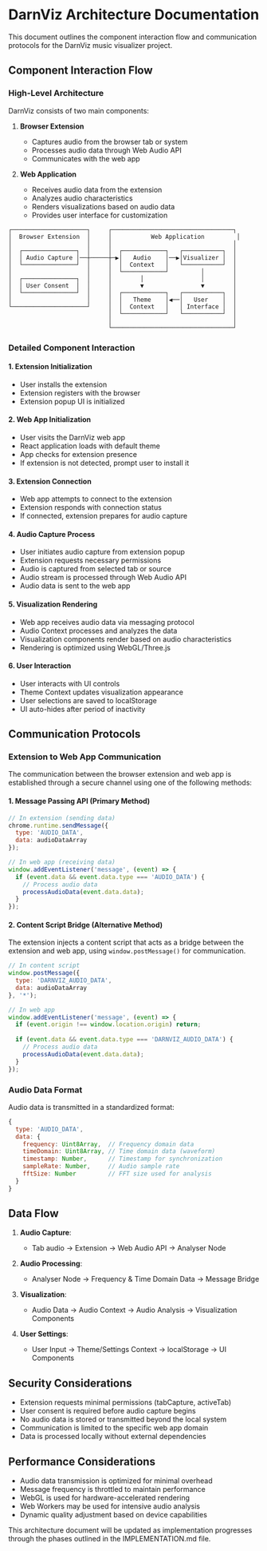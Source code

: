 # DarnViz Architecture Documentation

This document outlines the component interaction flow and communication protocols for the DarnViz music visualizer project.

## Component Interaction Flow

### High-Level Architecture

DarnViz consists of two main components:

1. **Browser Extension**
   - Captures audio from the browser tab or system
   - Processes audio data through Web Audio API
   - Communicates with the web app

2. **Web Application**
   - Receives audio data from the extension
   - Analyzes audio characteristics
   - Renders visualizations based on audio data
   - Provides user interface for customization

```
┌─────────────────────┐     ┌──────────────────────────────────┐
│  Browser Extension  │     │           Web Application         │
│                     │     │                                  │
│  ┌───────────────┐  │     │  ┌────────────┐   ┌───────────┐  │
│  │ Audio Capture │──┼─────┼─▶│   Audio    │──▶│Visualizer │  │
│  └───────────────┘  │     │  │  Context   │   └───────────┘  │
│                     │     │  └────────────┘         │        │
│  ┌───────────────┐  │     │        │                │        │
│  │ User Consent  │  │     │        ▼                ▼        │
│  └───────────────┘  │     │  ┌────────────┐   ┌───────────┐  │
│                     │     │  │   Theme    │◀──│   User    │  │
└─────────────────────┘     │  │  Context   │   │ Interface │  │
                            │  └────────────┘   └───────────┘  │
                            │                                  │
                            └──────────────────────────────────┘
```

### Detailed Component Interaction

#### 1. Extension Initialization
- User installs the extension
- Extension registers with the browser
- Extension popup UI is initialized

#### 2. Web App Initialization
- User visits the DarnViz web app
- React application loads with default theme
- App checks for extension presence
- If extension is not detected, prompt user to install it

#### 3. Extension Connection
- Web app attempts to connect to the extension
- Extension responds with connection status
- If connected, extension prepares for audio capture

#### 4. Audio Capture Process
- User initiates audio capture from extension popup
- Extension requests necessary permissions
- Audio is captured from selected tab or source
- Audio stream is processed through Web Audio API
- Audio data is sent to the web app

#### 5. Visualization Rendering
- Web app receives audio data via messaging protocol
- Audio Context processes and analyzes the data
- Visualization components render based on audio characteristics
- Rendering is optimized using WebGL/Three.js

#### 6. User Interaction
- User interacts with UI controls
- Theme Context updates visualization appearance
- User selections are saved to localStorage
- UI auto-hides after period of inactivity

## Communication Protocols

### Extension to Web App Communication

The communication between the browser extension and web app is established through a secure channel using one of the following methods:

#### 1. Message Passing API (Primary Method)
```javascript
// In extension (sending data)
chrome.runtime.sendMessage({
  type: 'AUDIO_DATA',
  data: audioDataArray
});

// In web app (receiving data)
window.addEventListener('message', (event) => {
  if (event.data && event.data.type === 'AUDIO_DATA') {
    // Process audio data
    processAudioData(event.data.data);
  }
});
```

#### 2. Content Script Bridge (Alternative Method)
The extension injects a content script that acts as a bridge between the extension and web app, using `window.postMessage()` for communication.

```javascript
// In content script
window.postMessage({
  type: 'DARNVIZ_AUDIO_DATA',
  data: audioDataArray
}, '*');

// In web app
window.addEventListener('message', (event) => {
  if (event.origin !== window.location.origin) return;
  
  if (event.data && event.data.type === 'DARNVIZ_AUDIO_DATA') {
    // Process audio data
    processAudioData(event.data.data);
  }
});
```

### Audio Data Format

Audio data is transmitted in a standardized format:

```javascript
{
  type: 'AUDIO_DATA',
  data: {
    frequency: Uint8Array,  // Frequency domain data
    timeDomain: Uint8Array, // Time domain data (waveform)
    timestamp: Number,      // Timestamp for synchronization
    sampleRate: Number,     // Audio sample rate
    fftSize: Number         // FFT size used for analysis
  }
}
```

## Data Flow

1. **Audio Capture**:
   - Tab audio → Extension → Web Audio API → Analyser Node

2. **Audio Processing**:
   - Analyser Node → Frequency & Time Domain Data → Message Bridge

3. **Visualization**:
   - Audio Data → Audio Context → Audio Analysis → Visualization Components

4. **User Settings**:
   - User Input → Theme/Settings Context → localStorage → UI Components

## Security Considerations

- Extension requests minimal permissions (tabCapture, activeTab)
- User consent is required before audio capture begins
- No audio data is stored or transmitted beyond the local system
- Communication is limited to the specific web app domain
- Data is processed locally without external dependencies

## Performance Considerations

- Audio data transmission is optimized for minimal overhead
- Message frequency is throttled to maintain performance
- WebGL is used for hardware-accelerated rendering
- Web Workers may be used for intensive audio analysis
- Dynamic quality adjustment based on device capabilities

This architecture document will be updated as implementation progresses through the phases outlined in the IMPLEMENTATION.md file.
